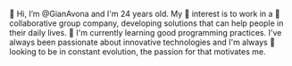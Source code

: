👋 Hi, I’m @GianAvona and I'm 24 years old. My 👀 interest is to work in a 💞️ collaborative group company,
developing solutions that can help people in their daily lives.
🌱 I'm currently learning good programming practices. I've always been passionate about innovative 
technologies and I'm always 🌱looking to be in constant evolution, the passion for that motivates me.

